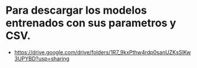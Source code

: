 # Para descargar los modelos entrenados con sus parametros y CSV.
- https://drive.google.com/drive/folders/1R7_9kxPthw4rdp0sanUZKsSlKw3UPYBD?usp=sharing
